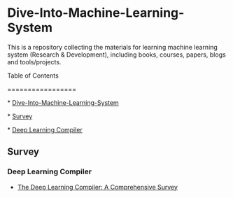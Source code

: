 # Dive-Into-Machine-Learning-System

This is a repository collecting the materials for learning machine learning system (Research & Development), including books, courses, papers, blogs and tools/projects.

Table of Contents

=================



\* [Dive-Into-Machine-Learning-System](#dive-into-machine-learning-system)

  \* [Survey](#survey)

   \* [Deep Learning Compiler](#deep-learning-compiler)

## Survey

### Deep Learning Compiler

* [The Deep Learning Compiler: A Comprehensive Survey](https://arxiv.org/pdf/2002.03794.pdf)

